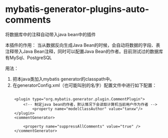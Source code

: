 mybatis-generator-plugins-auto-comments
=======================================

将数据库中的注释自动带入java bean中的插件


本插件的作用：
    当从数据反向生成Java Bean的时候，会自动将数据的字段、表注释带入Java Bean注释，同时可以配置Java Bean的作者。目前测试过的数据库有MySql、PostgreSQL

用法：
1. 把本java类加入mybatis generator的classpath中。
2. 在generatorConfig.xml（也可能叫别的名字）配置文件中进行如下配置：

<code>
    &lt;plugin type="org.mybatis.generator.plugin.CommentPlugin">
    	&lt;!-- 制定java bean的作者，默认情况下会读取计算机当前用户作为作者 -->
			&lt;property name="modelClassAuthor" value="tanxw"/>
	&lt;/plugin>
	&lt;commentGenerator>
			<!-- 不生成原生的注解信息 -->
		&lt;property name="suppressAllComments" value="true" />
	&lt;/commentGenerator>
</code>

